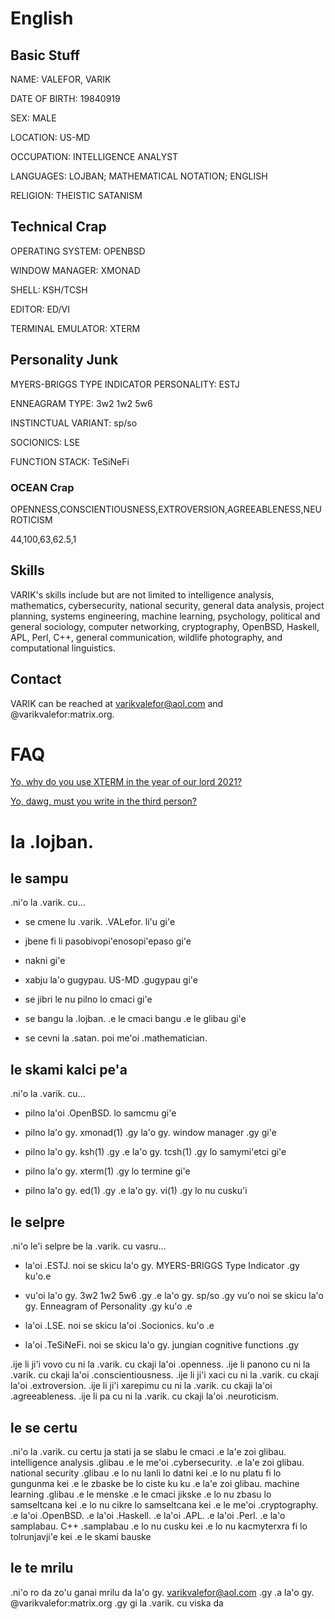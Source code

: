 # English

## Basic Stuff
NAME: VALEFOR, VARIK

DATE OF BIRTH: 19840919

SEX: MALE

LOCATION: US-MD

OCCUPATION: INTELLIGENCE ANALYST

LANGUAGES: LOJBAN; MATHEMATICAL NOTATION; ENGLISH

RELIGION: THEISTIC SATANISM

## Technical Crap
OPERATING SYSTEM: OPENBSD

WINDOW MANAGER: XMONAD

SHELL: KSH/TCSH

EDITOR: ED/VI

TERMINAL EMULATOR: XTERM

## Personality Junk
MYERS-BRIGGS TYPE INDICATOR PERSONALITY: ESTJ

ENNEAGRAM TYPE: 3w2 1w2 5w6

INSTINCTUAL VARIANT: sp/so

SOCIONICS: LSE

FUNCTION STACK: TeSiNeFi

### OCEAN Crap
OPENNESS,CONSCIENTIOUSNESS,EXTROVERSION,AGREEABLENESS,NEUROTICISM

44,100,63,62.5,1

## Skills
VARIK's skills include but are not limited to intelligence analysis, mathematics, cybersecurity, national security, general data analysis, project planning, systems engineering, machine learning, psychology, political and general sociology, computer networking, cryptography, OpenBSD, Haskell, APL, Perl, C++, general communication, wildlife photography, and computational linguistics.

## Contact
VARIK can be reached at varikvalefor@aol.com and @varikvalefor:matrix.org.

# FAQ
[Yo, why do you use XTERM in the year of our lord 2021?][1]

[Yo, dawg, must you write in the third person?][2]

[1]: <faq/xterm.tex> "XTERM Thing"
[2]: <faq/thirdperson.tex> "Third Person Thing"

# la .lojban.

## le sampu
.ni'o la .varik. cu...

* se cmene lu .varik. .VALefor. li'u gi'e

* jbene fi li pasobivopi'enosopi'epaso gi'e

* nakni gi'e

* xabju la'o gugypau. US-MD .gugypau gi'e

* se jibri le nu pilno lo cmaci gi'e

* se bangu la .lojban. .e le cmaci bangu .e le glibau gi'e

* se cevni la .satan. poi me'oi .mathematician.

## le skami kalci pe'a
.ni'o la .varik. cu...

* pilno la'oi .OpenBSD. lo samcmu gi'e

* pilno la'o gy. xmonad(1) .gy la'o gy. window manager .gy gi'e

* pilno la'o gy. ksh(1) .gy .e la'o gy. tcsh(1) .gy lo samymi'etci gi'e

* pilno la'o gy. xterm(1) .gy lo termine gi'e

* pilno la'o gy. ed(1) .gy .e la'o gy. vi(1) .gy lo nu cusku'i

## le selpre
.ni'o le'i selpre be la .varik. cu vasru...

* la'oi .ESTJ. noi se skicu la'o gy. MYERS-BRIGGS Type Indicator .gy ku'o.e

* vu'oi la'o gy. 3w2 1w2 5w6 .gy .e la'o gy. sp/so .gy vu'o noi se skicu la'o gy. Enneagram of Personality .gy ku'o .e

* la'oi .LSE. noi se skicu la'oi .Socionics. ku'o .e

* la'oi .TeSiNeFi. noi se skicu la'o gy. jungian cognitive functions .gy

.ije li ji'i vovo cu ni la .varik. cu ckaji la'oi .openness.
.ije li panono cu ni la .varik. cu ckaji la'oi .conscientiousness.
.ije li ji'i xaci cu ni la .varik. cu ckaji la'oi .extroversion.
.ije li ji'i xarepimu cu ni la .varik. cu ckaji la'oi .agreeableness.
.ije li pa cu ni la .varik. cu ckaji la'oi .neuroticism.

## le se certu
.ni'o la .varik. cu certu ja stati ja se slabu le cmaci .e la'e zoi glibau. intelligence analysis .glibau .e le me'oi .cybersecurity. .e la'e zoi glibau. national security .glibau .e lo nu lanli lo datni kei .e lo nu platu fi lo gungunma kei .e le zbaske be lo ciste ku ku .e la'e zoi glibau. machine learning .glibau .e le menske .e le cmaci jikske .e lo nu zbasu lo samseltcana kei .e lo nu cikre lo samseltcana kei .e le me'oi .cryptography. .e la'oi .OpenBSD. .e la'oi .Haskell. .e la'oi .APL. .e la'oi .Perl. .e la'o samplabau. C++ .samplabau .e lo nu cusku kei .e lo nu kacmyterxra fi lo tolrunjavji'e kei .e le skami bauske

## le te mrilu
.ni'o ro da zo'u ganai mrilu da la'o gy. varikvalefor@aol.com .gy .a la'o gy. @varikvalefor:matrix.org .gy gi la .varik. cu viska da
